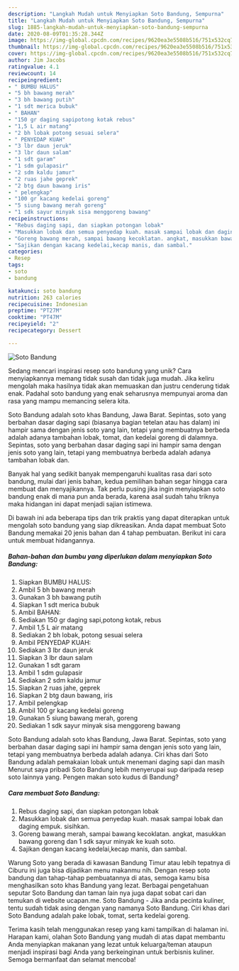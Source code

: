 ```yaml
---
description: "Langkah Mudah untuk Menyiapkan Soto Bandung, Sempurna"
title: "Langkah Mudah untuk Menyiapkan Soto Bandung, Sempurna"
slug: 1885-langkah-mudah-untuk-menyiapkan-soto-bandung-sempurna
date: 2020-08-09T01:35:28.344Z
image: https://img-global.cpcdn.com/recipes/9620ea3e5508b516/751x532cq70/soto-bandung-foto-resep-utama.jpg
thumbnail: https://img-global.cpcdn.com/recipes/9620ea3e5508b516/751x532cq70/soto-bandung-foto-resep-utama.jpg
cover: https://img-global.cpcdn.com/recipes/9620ea3e5508b516/751x532cq70/soto-bandung-foto-resep-utama.jpg
author: Jim Jacobs
ratingvalue: 4.1
reviewcount: 14
recipeingredient:
- " BUMBU HALUS"
- "5 bh bawang merah"
- "3 bh bawang putih"
- "1 sdt merica bubuk"
- " BAHAN"
- "150 gr daging sapipotong kotak rebus"
- "1,5 L air matang"
- "2 bh lobak potong sesuai selera"
- " PENYEDAP KUAH"
- "3 lbr daun jeruk"
- "3 lbr daun salam"
- "1 sdt garam"
- "1 sdm gulapasir"
- "2 sdm kaldu jamur"
- "2 ruas jahe geprek"
- "2 btg daun bawang iris"
- " pelengkap"
- "100 gr kacang kedelai goreng"
- "5 siung bawang merah goreng"
- "1 sdk sayur minyak sisa menggoreng bawang"
recipeinstructions:
- "Rebus daging sapi, dan siapkan potongan lobak"
- "Masukkan lobak dan semua penyedap kuah. masak sampai lobak dan daging empuk. sisihkan."
- "Goreng bawang merah, sampai bawang kecoklatan. angkat, masukkan bawang goreng dan 1 sdk sayur minyak ke kuah soto."
- "Sajikan dengan kacang kedelai,kecap manis, dan sambal."
categories:
- Resep
tags:
- soto
- bandung

katakunci: soto bandung 
nutrition: 263 calories
recipecuisine: Indonesian
preptime: "PT27M"
cooktime: "PT47M"
recipeyield: "2"
recipecategory: Dessert

---
```



![Soto Bandung](https://img-global.cpcdn.com/recipes/9620ea3e5508b516/751x532cq70/soto-bandung-foto-resep-utama.jpg)

Sedang mencari inspirasi resep soto bandung yang unik? Cara menyiapkannya memang tidak susah dan tidak juga mudah. Jika keliru mengolah maka hasilnya tidak akan memuaskan dan justru cenderung tidak enak. Padahal soto bandung yang enak seharusnya mempunyai aroma dan rasa yang mampu memancing selera kita.

Soto Bandung adalah soto khas Bandung, Jawa Barat. Sepintas, soto yang berbahan dasar daging sapi (biasanya bagian tetelan atau has dalam) ini hampir sama dengan jenis soto yang lain, tetapi yang membuatnya berbeda adalah adanya tambahan lobak, tomat, dan kedelai goreng di dalamnya. Sepintas, soto yang berbahan dasar daging sapi ini hampir sama dengan jenis soto yang lain, tetapi yang membuatnya berbeda adalah adanya tambahan lobak dan.

Banyak hal yang sedikit banyak mempengaruhi kualitas rasa dari soto bandung, mulai dari jenis bahan, kedua pemilihan bahan segar hingga cara membuat dan menyajikannya. Tak perlu pusing jika ingin menyiapkan soto bandung enak di mana pun anda berada, karena asal sudah tahu triknya maka hidangan ini dapat menjadi sajian istimewa.


Di bawah ini ada beberapa tips dan trik praktis yang dapat diterapkan untuk mengolah soto bandung yang siap dikreasikan. Anda dapat membuat Soto Bandung memakai 20 jenis bahan dan 4 tahap pembuatan. Berikut ini cara untuk membuat hidangannya.

<!--inarticleads1-->

##### Bahan-bahan dan bumbu yang diperlukan dalam menyiapkan Soto Bandung:

1. Siapkan  BUMBU HALUS:
1. Ambil 5 bh bawang merah
1. Gunakan 3 bh bawang putih
1. Siapkan 1 sdt merica bubuk
1. Ambil  BAHAN:
1. Sediakan 150 gr daging sapi,potong kotak, rebus
1. Ambil 1,5 L air matang
1. Sediakan 2 bh lobak, potong sesuai selera
1. Ambil  PENYEDAP KUAH:
1. Sediakan 3 lbr daun jeruk
1. Siapkan 3 lbr daun salam
1. Gunakan 1 sdt garam
1. Ambil 1 sdm gulapasir
1. Sediakan 2 sdm kaldu jamur
1. Siapkan 2 ruas jahe, geprek
1. Siapkan 2 btg daun bawang, iris
1. Ambil  pelengkap
1. Ambil 100 gr kacang kedelai goreng
1. Gunakan 5 siung bawang merah, goreng
1. Sediakan 1 sdk sayur minyak sisa menggoreng bawang


Soto Bandung adalah soto khas Bandung, Jawa Barat. Sepintas, soto yang berbahan dasar daging sapi ini hampir sama dengan jenis soto yang lain, tetapi yang membuatnya berbeda adalah adanya. Ciri khas dari Soto Bandung adalah pemakaian lobak untuk menemani daging sapi dan masih Menurut saya pribadi Soto Bandung lebih menyerupai sup daripada resep soto lainnya yang. Pengen makan soto kudus di Bandung? 

<!--inarticleads2-->

##### Cara membuat Soto Bandung:

1. Rebus daging sapi, dan siapkan potongan lobak
1. Masukkan lobak dan semua penyedap kuah. masak sampai lobak dan daging empuk. sisihkan.
1. Goreng bawang merah, sampai bawang kecoklatan. angkat, masukkan bawang goreng dan 1 sdk sayur minyak ke kuah soto.
1. Sajikan dengan kacang kedelai,kecap manis, dan sambal.


Warung Soto yang berada di kawasan Bandung Timur atau lebih tepatnya di Ciburu ini juga bisa dijadikan menu makanmu nih. Dengan resep soto bandung dan tahap-tahap pembuatannya di atas, semoga kamu bisa menghasilkan soto khas Bandung yang lezat. Berbagai pengetahuan seputar Soto Bandung dan taman lain nya juga dapat sobat cari dan temukan di website ucapan.me. Soto Bandung - Jika anda pecinta kuliner, tentu sudah tidak asing dengan yang namanya Soto Bandung. Ciri khas dari Soto Bandung adalah pake lobak, tomat, serta kedelai goreng. 

Terima kasih telah menggunakan resep yang kami tampilkan di halaman ini. Harapan kami, olahan Soto Bandung yang mudah di atas dapat membantu Anda menyiapkan makanan yang lezat untuk keluarga/teman ataupun menjadi inspirasi bagi Anda yang berkeinginan untuk berbisnis kuliner. Semoga bermanfaat dan selamat mencoba!
